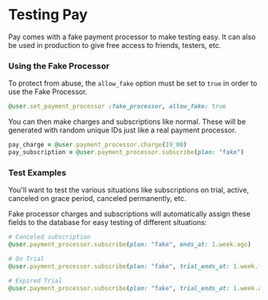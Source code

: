 # Testing Pay

Pay comes with a fake payment processor to make testing easy. It can also be used in production to give free access to friends, testers, etc.

### Using the Fake Processor

To protect from abuse, the `allow_fake` option must be set to `true` in order to use the Fake Processor.

```ruby
@user.set_payment_processor :fake_processor, allow_fake: true
```

You can then make charges and subscriptions like normal. These will be generated with random unique IDs just like a real payment processor.

```ruby
pay_charge = @user.payment_processor.charge(19_00)
pay_subscription = @user.payment_processor.subscribe(plan: "fake")
```

### Test Examples

You'll want to test the various situations like subscriptions on trial, active, canceled on grace period, canceled permanently, etc.

Fake processor charges and subscriptions will automatically assign these fields to the database for easy testing of different situations:

```ruby
# Canceled subscription
@user.payment_processor.subscribe(plan: "fake", ends_at: 1.week.ago)

# On Trial
@user.payment_processor.subscribe(plan: "fake", trial_ends_at: 1.week.from_now)

# Expired Trial
@user.payment_processor.subscribe(plan: "fake", trial_ends_at: 1.week.ago)
```
